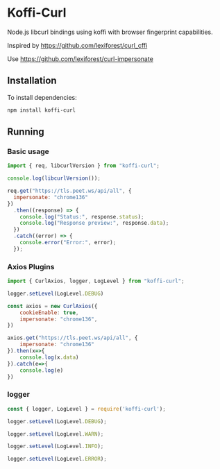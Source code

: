 # Koffi-Curl

Node.js libcurl bindings using koffi with browser fingerprint capabilities.

Inspired by https://github.com/lexiforest/curl_cffi 

Use https://github.com/lexiforest/curl-impersonate

## Installation

To install dependencies:

```bash
npm install koffi-curl
```


## Running

### Basic usage

```javascript
import { req, libcurlVersion } from "koffi-curl";

console.log(libcurlVersion());

req.get("https://tls.peet.ws/api/all", {
  impersonate: "chrome136"
})
  .then((response) => {
    console.log("Status:", response.status);
    console.log("Response preview:", response.data);
  })
  .catch((error) => {
    console.error("Error:", error);
  });
```

### Axios Plugins

```javascript
import { CurlAxios, logger, LogLevel } from "koffi-curl";

logger.setLevel(LogLevel.DEBUG)

const axios = new CurlAxios({
    cookieEnable: true,
    impersonate: "chrome136",
})

axios.get("https://tls.peet.ws/api/all", {
    impersonate: "chrome136"
}).then(x=>{
    console.log(x.data)
}).catch(e=>{
    console.log(e)
})

```

### logger
```javascript
const { logger, LogLevel } = require('koffi-curl');

logger.setLevel(LogLevel.DEBUG);

logger.setLevel(LogLevel.WARN);

logger.setLevel(LogLevel.INFO);

logger.setLevel(LogLevel.ERROR);
```
